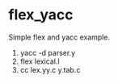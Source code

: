 # flex_yacc
Simple flex and yacc example.

1.  yacc -d parser.y
2.  flex lexical.l
3.  cc lex.yy.c y.tab.c
